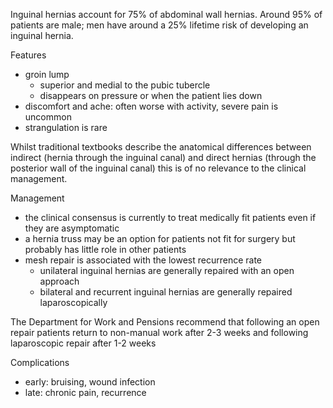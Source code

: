 Inguinal hernias account for 75% of abdominal wall hernias. Around 95% of patients are male; men have around a 25% lifetime risk of developing an inguinal hernia.  
  
Features  
* groin lump
	+ superior and medial to the pubic tubercle
	+ disappears on pressure or when the patient lies down
* discomfort and ache: often worse with activity, severe pain is uncommon
* strangulation is rare

  
Whilst traditional textbooks describe the anatomical differences between indirect (hernia through the inguinal canal) and direct hernias (through the posterior wall of the inguinal canal) this is of no relevance to the clinical management.  
  
Management  
* the clinical consensus is currently to treat medically fit patients even if they are asymptomatic
* a hernia truss may be an option for patients not fit for surgery but probably has little role in other patients
* mesh repair is associated with the lowest recurrence rate
	+ unilateral inguinal hernias are generally repaired with an open approach
	+ bilateral and recurrent inguinal hernias are generally repaired laparoscopically

  
The Department for Work and Pensions recommend that following an open repair patients return to non\-manual work after 2\-3 weeks and following laparoscopic repair after 1\-2 weeks  
  
Complications  
* early: bruising, wound infection
* late: chronic pain, recurrence
